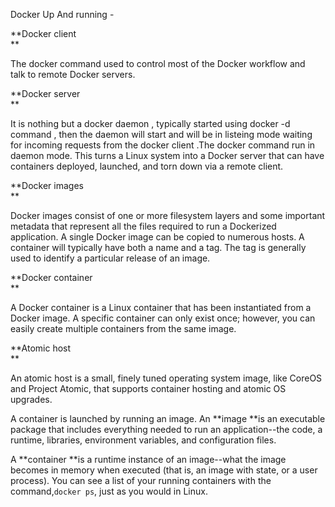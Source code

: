 Docker Up And running -

**Docker client    
**

The docker command used to control most of the Docker workflow and  
  talk to remote Docker servers.

**Docker server    
**

It is nothing but a docker daemon , typically started using docker -d command , then the daemon will start and will be in listeing mode waiting for incoming requests from the docker client .The docker command run in daemon mode. This turns a Linux system into  a Docker server that can have containers deployed, launched, and torn  down via a remote client.

**Docker images    
**

Docker images consist of one or more filesystem layers and some important  metadata that represent all the files required to run a Dockerized  application. A single Docker image can be copied to numerous hosts. A  container will typically have both a name and a tag. The tag is generally  used to identify a particular release of an image.

**Docker container    
**

A Docker container is a Linux container that has been instantiated from a  Docker image. A specific container can only exist once; however, you can  easily create multiple containers from the same image.

**Atomic host    
**

An atomic host is a small, finely tuned operating system image, like  CoreOS and Project Atomic, that supports container hosting and atomic OS  upgrades.



A container is launched by running an image. An **image **is an executable package that includes everything needed to run an application--the code, a runtime, libraries, environment variables, and configuration files.

A **container **is a runtime instance of an image--what the image becomes in memory when executed \(that is, an image with state, or a user process\). You can see a list of your running containers with the command,`docker ps`, just as you would in Linux.

